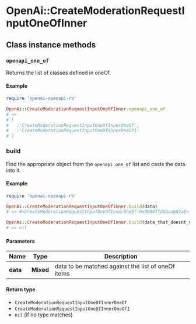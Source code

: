 # OpenAi::CreateModerationRequestInputOneOfInner

## Class instance methods

### `openapi_one_of`

Returns the list of classes defined in oneOf.

#### Example

```ruby
require 'openai-openapi-rb'

OpenAi::CreateModerationRequestInputOneOfInner.openapi_one_of
# =>
# [
#   :'CreateModerationRequestInputOneOfInnerOneOf',
#   :'CreateModerationRequestInputOneOfInnerOneOf1'
# ]
```

### build

Find the appropriate object from the `openapi_one_of` list and casts the data into it.

#### Example

```ruby
require 'openai-openapi-rb'

OpenAi::CreateModerationRequestInputOneOfInner.build(data)
# => #<CreateModerationRequestInputOneOfInnerOneOf:0x00007fdd4aab02a0>

OpenAi::CreateModerationRequestInputOneOfInner.build(data_that_doesnt_match)
# => nil
```

#### Parameters

| Name | Type | Description |
| ---- | ---- | ----------- |
| **data** | **Mixed** | data to be matched against the list of oneOf items |

#### Return type

- `CreateModerationRequestInputOneOfInnerOneOf`
- `CreateModerationRequestInputOneOfInnerOneOf1`
- `nil` (if no type matches)

